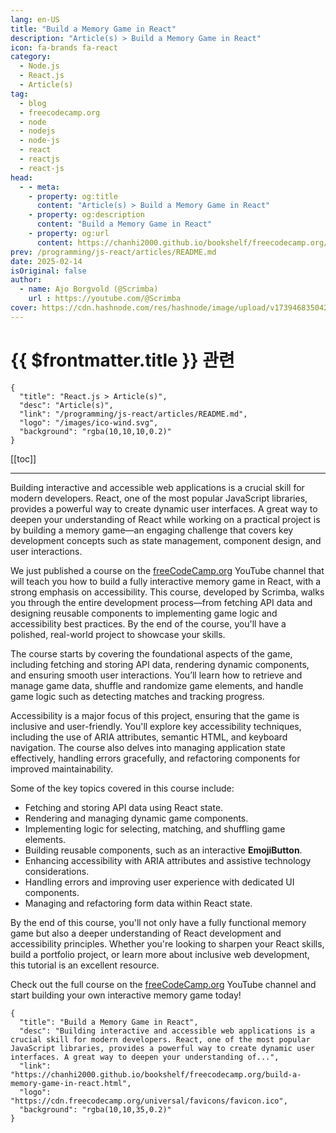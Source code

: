 ```yaml
---
lang: en-US
title: "Build a Memory Game in React"
description: "Article(s) > Build a Memory Game in React"
icon: fa-brands fa-react
category:
  - Node.js
  - React.js
  - Article(s)
tag:
  - blog
  - freecodecamp.org
  - node
  - nodejs
  - node-js
  - react
  - reactjs
  - react-js
head:
  - - meta:
    - property: og:title
      content: "Article(s) > Build a Memory Game in React"
    - property: og:description
      content: "Build a Memory Game in React"
    - property: og:url
      content: https://chanhi2000.github.io/bookshelf/freecodecamp.org/build-a-memory-game-in-react.html
prev: /programming/js-react/articles/README.md
date: 2025-02-14
isOriginal: false
author:
  - name: Ajo Borgvold (@Scrimba)
    url : https://youtube.com/@Scrimba
cover: https://cdn.hashnode.com/res/hashnode/image/upload/v1739468350427/a0102079-c5ee-4eaa-8757-cf4d7740033c.png
---
```


# {{ $frontmatter.title }} 관련

```component VPCard
{
  "title": "React.js > Article(s)",
  "desc": "Article(s)",
  "link": "/programming/js-react/articles/README.md",
  "logo": "/images/ico-wind.svg",
  "background": "rgba(10,10,10,0.2)"
}
```

[[toc]]

---

<SiteInfo
  name="Build a Memory Game in React"
  desc="Building interactive and accessible web applications is a crucial skill for modern developers. React, one of the most popular JavaScript libraries, provides a powerful way to create dynamic user interfaces. A great way to deepen your understanding of..."
  url="https://freecodecamp.org/news/build-a-memory-game-in-react"
  logo="https://cdn.freecodecamp.org/universal/favicons/favicon.ico"
  preview="https://cdn.hashnode.com/res/hashnode/image/upload/v1739468350427/a0102079-c5ee-4eaa-8757-cf4d7740033c.png"/>

Building interactive and accessible web applications is a crucial skill for modern developers. React, one of the most popular JavaScript libraries, provides a powerful way to create dynamic user interfaces. A great way to deepen your understanding of React while working on a practical project is by building a memory game—an engaging challenge that covers key development concepts such as state management, component design, and user interactions.

We just published a course on the [<FontIcon icon="fa-brands fa-free-code-camp"/>freeCodeCamp.org](http://freeCodeCamp.org) YouTube channel that will teach you how to build a fully interactive memory game in React, with a strong emphasis on accessibility. This course, developed by Scrimba, walks you through the entire development process—from fetching API data and designing reusable components to implementing game logic and accessibility best practices. By the end of the course, you'll have a polished, real-world project to showcase your skills.

The course starts by covering the foundational aspects of the game, including fetching and storing API data, rendering dynamic components, and ensuring smooth user interactions. You’ll learn how to retrieve and manage game data, shuffle and randomize game elements, and handle game logic such as detecting matches and tracking progress.

Accessibility is a major focus of this project, ensuring that the game is inclusive and user-friendly. You'll explore key accessibility techniques, including the use of ARIA attributes, semantic HTML, and keyboard navigation. The course also delves into managing application state effectively, handling errors gracefully, and refactoring components for improved maintainability.

Some of the key topics covered in this course include:

- Fetching and storing API data using React state.
- Rendering and managing dynamic game components.
- Implementing logic for selecting, matching, and shuffling game elements.
- Building reusable components, such as an interactive **EmojiButton**.
- Enhancing accessibility with ARIA attributes and assistive technology considerations.
- Handling errors and improving user experience with dedicated UI components.
- Managing and refactoring form data within React state.

By the end of this course, you'll not only have a fully functional memory game but also a deeper understanding of React development and accessibility principles. Whether you're looking to sharpen your React skills, build a portfolio project, or learn more about inclusive web development, this tutorial is an excellent resource.

Check out the full course on the [<FontIcon icon="fa-brands fa-youtube"/>freeCodeCamp.org](https://youtu.be/MzVbgZgGON4) YouTube channel and start building your own interactive memory game today!

<VidStack src="youtube/MzVbgZgGON4" />

<!-- TODO: add ARTICLE CARD -->
```component VPCard
{
  "title": "Build a Memory Game in React",
  "desc": "Building interactive and accessible web applications is a crucial skill for modern developers. React, one of the most popular JavaScript libraries, provides a powerful way to create dynamic user interfaces. A great way to deepen your understanding of...",
  "link": "https://chanhi2000.github.io/bookshelf/freecodecamp.org/build-a-memory-game-in-react.html",
  "logo": "https://cdn.freecodecamp.org/universal/favicons/favicon.ico",
  "background": "rgba(10,10,35,0.2)"
}
```
